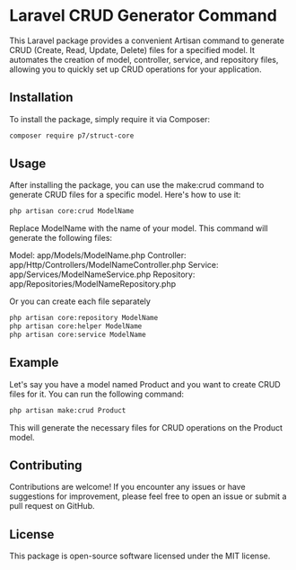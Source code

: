 # Laravel CRUD Generator Command
This Laravel package provides a convenient Artisan command to generate CRUD (Create, Read, Update, Delete) files for a specified model. It automates the creation of model, controller, service, and repository files, allowing you to quickly set up CRUD operations for your application.

## Installation
To install the package, simply require it via Composer:

```bash
composer require p7/struct-core
```
## Usage
After installing the package, you can use the make:crud command to generate CRUD files for a specific model. Here's how to use it:

```bash
php artisan core:crud ModelName
```
Replace ModelName with the name of your model. This command will generate the following files:

Model: app/Models/ModelName.php
Controller: app/Http/Controllers/ModelNameController.php
Service: app/Services/ModelNameService.php
Repository: app/Repositories/ModelNameRepository.php

Or you can create each file separately

```bash
php artisan core:repository ModelName
php artisan core:helper ModelName
php artisan core:service ModelName
```

## Example
Let's say you have a model named Product and you want to create CRUD files for it. You can run the following command:

```bash
php artisan make:crud Product
```
This will generate the necessary files for CRUD operations on the Product model.

## Contributing
Contributions are welcome! If you encounter any issues or have suggestions for improvement, please feel free to open an issue or submit a pull request on GitHub.

## License
This package is open-source software licensed under the MIT license.